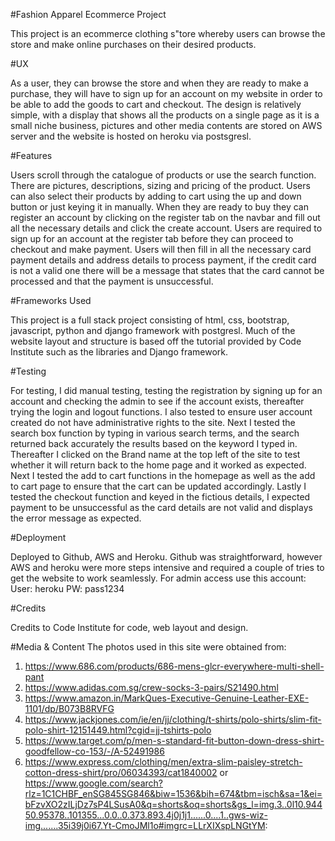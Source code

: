 #Fashion Apparel Ecommerce Project

This project is an ecommerce clothing s"tore whereby users can browse the store and make online purchases on their desired products.


#UX

As a user, they can browse the store and when they are ready to make a purchase, they will have to sign up for an account on my website in order to be able to add the goods to cart and checkout.
The design is relatively simple, with a display that shows all the products on a single page as it is a small niche business, pictures and other media contents are stored on AWS server and the website is hosted on heroku via postsgresl.

#Features

Users scroll through the catalogue of products or use the search function. There are pictures, descriptions, sizing and pricing of the product. Users can also select their products by adding to cart using the up and down button or just keying it in manually.
When they are ready to buy they can register an account by clicking on the register tab on the navbar and fill out all the necessary details and click the create account. 
Users are required to sign up for an account at the register tab before they can proceed to checkout and make payment.
Users will then fill in all the necessary card payment details and address details to process payment, if the credit card is not a valid one there will be a message that states that the card cannot be processed and that the payment is unsuccessful.


#Frameworks Used

This project is a full stack project consisting of html, css, bootstrap, javascript, python and django framework with postgresl.
Much of the website layout and structure is based off the tutorial provided by Code Institute such as the libraries and Django framework.


#Testing

For testing, I did manual testing, testing the registration by signing up for an account and checking the admin to see if the account exists, thereafter trying the login and logout functions. I also tested to ensure user account created do not have
administrative rights to the site. Next I tested the search box function by typing in various search terms, and the search returned back accurately the results based on the keyword I typed in. Thereafter I clicked on the Brand name at the top left of the site to test whether it will return back to the home page and it worked as expected. 
Next I tested the add to cart functions in the homepage as well as the add to cart page to ensure that the cart can be updated accordingly. Lastly I tested the checkout function and keyed in the fictious details, I expected
payment to be unsuccessful as the card details are not valid and displays the error message as expected.

#Deployment

Deployed to Github, AWS and Heroku. Github was straightforward, however AWS and heroku were more steps intensive and required a couple of tries to get the website to work seamlessly.
For admin access use this account:
User: heroku
PW: pass1234

#Credits

Credits to Code Institute for code, web layout and design.

#Media & Content
The photos used in this site were obtained from:
1) https://www.686.com/products/686-mens-glcr-everywhere-multi-shell-pant
2) https://www.adidas.com.sg/crew-socks-3-pairs/S21490.html
3) https://www.amazon.in/MarkQues-Executive-Genuine-Leather-EXE-1101/dp/B073B8RVFG
4) https://www.jackjones.com/ie/en/jj/clothing/t-shirts/polo-shirts/slim-fit-polo-shirt-12151449.html?cgid=jj-tshirts-polo
5) https://www.target.com/p/men-s-standard-fit-button-down-dress-shirt-goodfellow-co-153/-/A-52491986
6) https://www.express.com/clothing/men/extra-slim-paisley-stretch-cotton-dress-shirt/pro/06034393/cat1840002 or 
https://www.google.com/search?rlz=1C1CHBF_enSG845SG846&biw=1536&bih=674&tbm=isch&sa=1&ei=bFzvXO2zILjDz7sP4LSusA0&q=shorts&oq=shorts&gs_l=img.3..0l10.94450.95378..101355...0.0..0.373.893.4j0j1j1......0....1..gws-wiz-img.......35i39j0i67.Yt-CmoJMl1o#imgrc=LLrXIXspLNGtYM: